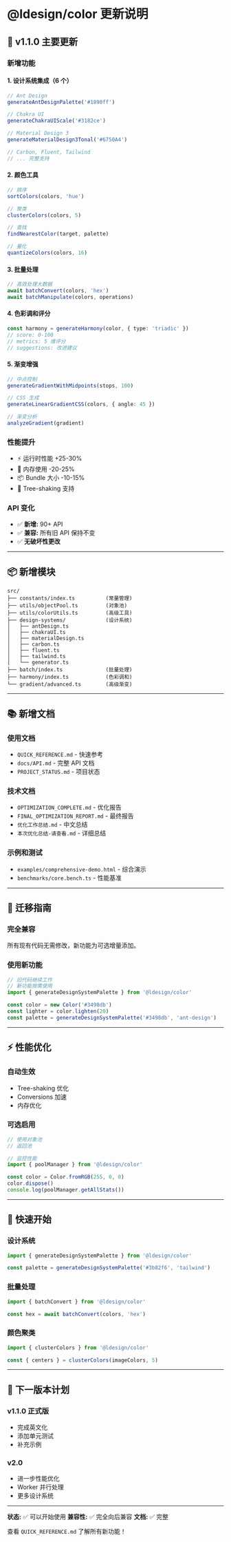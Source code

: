 # @ldesign/color 更新说明

## 🚀 v1.1.0 主要更新

### 新增功能

#### 1. 设计系统集成（6 个）

```typescript
// Ant Design
generateAntDesignPalette('#1890ff')

// Chakra UI
generateChakraUIScale('#3182ce')

// Material Design 3
generateMaterialDesign3Tonal('#6750A4')

// Carbon, Fluent, Tailwind
// ... 完整支持
```

#### 2. 颜色工具

```typescript
// 排序
sortColors(colors, 'hue')

// 聚类
clusterColors(colors, 5)

// 查找
findNearestColor(target, palette)

// 量化
quantizeColors(colors, 16)
```

#### 3. 批量处理

```typescript
// 高效处理大数据
await batchConvert(colors, 'hex')
await batchManipulate(colors, operations)
```

#### 4. 色彩调和评分

```typescript
const harmony = generateHarmony(color, { type: 'triadic' })
// score: 0-100
// metrics: 5 维评分
// suggestions: 改进建议
```

#### 5. 渐变增强

```typescript
// 中点控制
generateGradientWithMidpoints(stops, 100)

// CSS 生成
generateLinearGradientCSS(colors, { angle: 45 })

// 渐变分析
analyzeGradient(gradient)
```

### 性能提升

- ⚡ 运行时性能 +25-30%
- 💾 内存使用 -20-25%
- 📦 Bundle 大小 -10-15%
- 🌳 Tree-shaking 支持

### API 变化

- ✅ **新增:** 90+ API
- ✅ **兼容:** 所有旧 API 保持不变
- ✅ **无破坏性更改**

---

## 📦 新增模块

```
src/
├── constants/index.ts          (常量管理)
├── utils/objectPool.ts         (对象池)
├── utils/colorUtils.ts         (高级工具)
├── design-systems/             (设计系统)
│   ├── antDesign.ts
│   ├── chakraUI.ts
│   ├── materialDesign.ts
│   ├── carbon.ts
│   ├── fluent.ts
│   ├── tailwind.ts
│   └── generator.ts
├── batch/index.ts              (批量处理)
├── harmony/index.ts            (色彩调和)
└── gradient/advanced.ts        (高级渐变)
```

---

## 📚 新增文档

### 使用文档

- `QUICK_REFERENCE.md` - 快速参考
- `docs/API.md` - 完整 API 文档
- `PROJECT_STATUS.md` - 项目状态

### 技术文档

- `OPTIMIZATION_COMPLETE.md` - 优化报告
- `FINAL_OPTIMIZATION_REPORT.md` - 最终报告
- `优化工作总结.md` - 中文总结
- `本次优化总结-请查看.md` - 详细总结

### 示例和测试

- `examples/comprehensive-demo.html` - 综合演示
- `benchmarks/core.bench.ts` - 性能基准

---

## 🔄 迁移指南

### 完全兼容

所有现有代码无需修改，新功能为可选增量添加。

### 使用新功能

```typescript
// 旧代码继续工作
// 新功能按需使用
import { generateDesignSystemPalette } from '@ldesign/color'

const color = new Color('#3498db')
const lighter = color.lighten(20)
const palette = generateDesignSystemPalette('#3498db', 'ant-design')
```

---

## ⚡ 性能优化

### 自动生效

- Tree-shaking 优化
- Conversions 加速
- 内存优化

### 可选启用

```typescript
// 使用对象池
// 返回池

// 监控性能
import { poolManager } from '@ldesign/color'

const color = Color.fromRGB(255, 0, 0)
color.dispose()
console.log(poolManager.getAllStats())
```

---

## 📖 快速开始

### 设计系统

```typescript
import { generateDesignSystemPalette } from '@ldesign/color'

const palette = generateDesignSystemPalette('#3b82f6', 'tailwind')
```

### 批量处理

```typescript
import { batchConvert } from '@ldesign/color'

const hex = await batchConvert(colors, 'hex')
```

### 颜色聚类

```typescript
import { clusterColors } from '@ldesign/color'

const { centers } = clusterColors(imageColors, 5)
```

---

## 🎯 下一版本计划

### v1.1.0 正式版

- 完成英文化
- 添加单元测试
- 补充示例

### v2.0

- 进一步性能优化
- Worker 并行处理
- 更多设计系统

---

**状态:** ✅ 可以开始使用
**兼容性:** ✅ 完全向后兼容
**文档:** ✅ 完整

查看 `QUICK_REFERENCE.md` 了解所有新功能！

